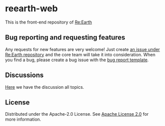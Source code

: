 # reearth-web
This is the front-end repository of [Re:Earth](https://github.com/reearth/reearth)

## Bug reporting and requesting features
Any requests for new features are very welcome! Just create [an issue under Re:Earth repository](https://github.com/reearth/reearth/issues) and the core team will take it into consideration.
When you find a bug, please create a bug issue with the [bug report template](https://github.com/reearth/reearth/issues/new?assignees=&labels=&template=bug_report.md&title=).


## Discussions
[Here](https://github.com/reearth/reearth/discussions) we have the discussion all topics.

## License

Distributed under the Apache-2.0 License. See [Apache License 2.0](LICENSE) for more information.
